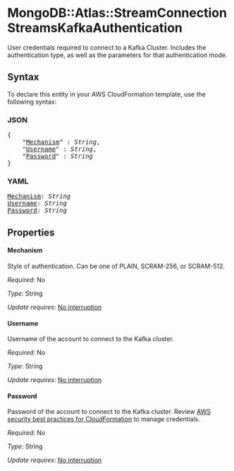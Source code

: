 # MongoDB::Atlas::StreamConnection StreamsKafkaAuthentication

User credentials required to connect to a Kafka Cluster. Includes the authentication type, as well as the parameters for that authentication mode.

## Syntax

To declare this entity in your AWS CloudFormation template, use the following syntax:

### JSON

<pre>
{
    "<a href="#mechanism" title="Mechanism">Mechanism</a>" : <i>String</i>,
    "<a href="#username" title="Username">Username</a>" : <i>String</i>,
    "<a href="#password" title="Password">Password</a>" : <i>String</i>
}
</pre>

### YAML

<pre>
<a href="#mechanism" title="Mechanism">Mechanism</a>: <i>String</i>
<a href="#username" title="Username">Username</a>: <i>String</i>
<a href="#password" title="Password">Password</a>: <i>String</i>
</pre>

## Properties

#### Mechanism

Style of authentication. Can be one of PLAIN, SCRAM-256, or SCRAM-512.

_Required_: No

_Type_: String

_Update requires_: [No interruption](https://docs.aws.amazon.com/AWSCloudFormation/latest/UserGuide/using-cfn-updating-stacks-update-behaviors.html#update-no-interrupt)

#### Username

Username of the account to connect to the Kafka cluster.

_Required_: No

_Type_: String

_Update requires_: [No interruption](https://docs.aws.amazon.com/AWSCloudFormation/latest/UserGuide/using-cfn-updating-stacks-update-behaviors.html#update-no-interrupt)

#### Password

Password of the account to connect to the Kafka cluster. Review [AWS security best practices for CloudFormation](https://docs.aws.amazon.com/AWSCloudFormation/latest/UserGuide/security-best-practices.html#creds) to manage credentials.

_Required_: No

_Type_: String

_Update requires_: [No interruption](https://docs.aws.amazon.com/AWSCloudFormation/latest/UserGuide/using-cfn-updating-stacks-update-behaviors.html#update-no-interrupt)

